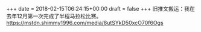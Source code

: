 +++
date = 2018-02-15T06:24:15+00:00
draft = false
+++
旧推文搬运：我在去年12月第一次完成了半程马拉松比赛。 <a href="https://mstdn.shimmy1996.com/media/8utSYkD50xcO70f6Ogs" rel="nofollow noopener" target="_blank"><span class="invisible">https://</span><span class="ellipsis">mstdn.shimmy1996.com/media/8ut</span><span class="invisible">SYkD50xcO70f6Ogs</span></a>